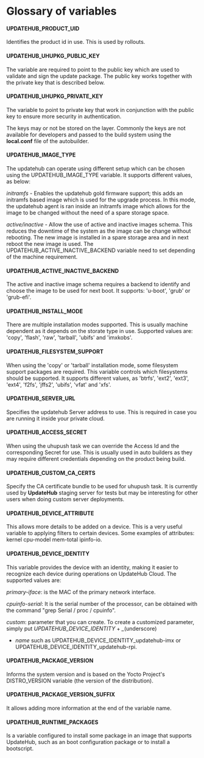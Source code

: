 # Glossary of variables

#### UPDATEHUB_PRODUCT_UID
 Identifies the product id in use. This is used by rollouts.

#### UPDATEHUB_UHUPKG_PUBLIC_KEY

  The variable are required to point to the public key which are used to validate and
sign the update package.
  The public key works together with the private key that is described below.

#### UPDATEHUB_UHUPKG_PRIVATE_KEY

  The variable to point to private key that work in conjunction with the public key
  to ensure more security in authentication.

  The keys may or not be stored on the layer. Commonly the keys are not available
for developers and passed to the build system using the **local.conf** file of
the autobuilder.

#### UPDATEHUB_IMAGE_TYPE 
The updatehub can operate using different setup
which can be chosen using the UPDATEHUB_IMAGE_TYPE variable. It supports
different values, as below:

  *initramfs* - Enables the updatehub gold firmware support; this adds an
  initramfs based image which is used for the upgrade process. In this mode,
  the updatehub agent is ran inside an initramfs image which allows for the
  image to be changed without the need of a spare storage space.

  *active/inactive* - Allow the use of active and inactive images schema.
  This reduces the downtime of the system as the image can be change without
  rebooting. The new image is installed in a spare storage area and in next
  reboot the new image is used. The UPDATEHUB_ACTIVE_INACTIVE_BACKEND variable
  need to set depending of the machine requirement.

#### UPDATEHUB_ACTIVE_INACTIVE_BACKEND 
The active and inactive image schema
  requires a backend to identify and choose the image to be used for next boot.
  It supports: 'u-boot', 'grub' or 'grub-efi'.

#### UPDATEHUB_INSTALL_MODE
There are multiple installation modes supported.
  This is usually machine dependent as it depends on the storate type in use.
  Supported values are: 'copy', 'flash', 'raw', 'tarball', 'ubifs' and 'imxkobs'.

#### UPDATEHUB_FILESYSTEM_SUPPORT 
When using the 'copy' or 'tarball'
installation mode, some filesystem support packages are required.
This variable controls which filesystems should be supported. It supports
different values, as 'btrfs', 'ext2', 'ext3', 'ext4', 'f2fs', 'jffs2', 'ubifs',
'vfat' and 'xfs'.   

#### UPDATEHUB_SERVER_URL
Specifies the updatehub Server address to use. This is required in
case you are running it inside your private cloud.

#### UPDATEHUB_ACCESS_SECRET 
When using the uhupush task we can override the Access Id and the
corresponding Secret for use. This is usually used in auto builders
as they may require different credentials depending on the product
being build.

#### UPDATEHUB_CUSTOM_CA_CERTS
Specify the CA certificate bundle to be used
for uhupush task. It is currently used by **UpdateHub** staging server for tests but
may be interesting for other users when doing custom server deployments.

#### UPDATEHUB_DEVICE_ATTRIBUTE 
This allows more details to be added on a device. This is a very useful variable to
applying filters to certain devices. Some examples of attributes: kernel cpu-model 
mem-total ipinfo-io.

#### UPDATEHUB_DEVICE_IDENTITY 
This variable provides the device with an identity, making it easier to recognize each device 
during operations on UpdateHub Cloud. The supported values ​​are: 

*primary-iface*: is the MAC of the primary network interface.

*cpuinfo-serial*: It is the serial number of the processor, 
can be obtained with the command "grep Serial / proc / cpuinfo".

*custom*: parameter that you can create.
To create a customized parameter, simply put *UPDATEHUB_DEVICE_IDENTITY* + *_*(underscore)
+ *name* such as UPDATEHUB_DEVICE_IDENTITY_updatehub-imx or 
UPDATEHUB_DEVICE_IDENTITY_updatehub-rpi.

#### UPDATEHUB_PACKAGE_VERSION  
Informs the system version and is based on the Yocto Project's DISTRO_VERSION variable (the 
version of the distribution).


#### UPDATEHUB_PACKAGE_VERSION_SUFFIX
It allows adding more information at the end of the variable name.

#### UPDATEHUB_RUNTIME_PACKAGES
Is a variable configured to install some package in an image that supports UpdateHub,
such as an boot configuration package or to install a bootscript.


